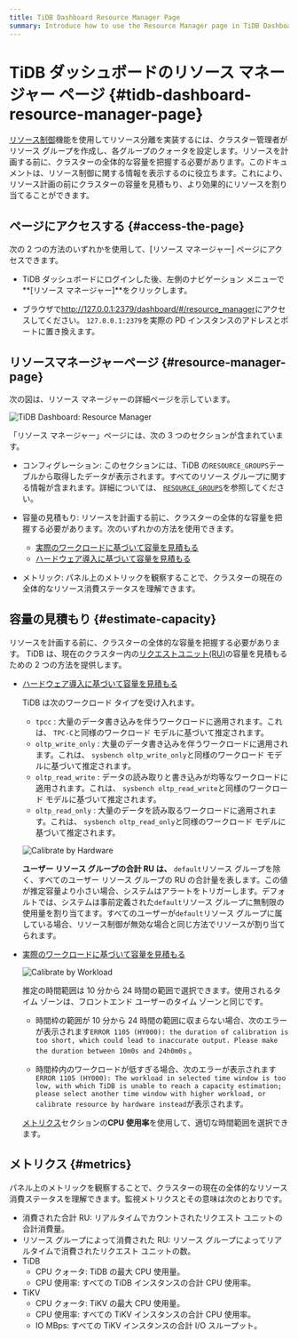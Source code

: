 ```yaml
---
title: TiDB Dashboard Resource Manager Page
summary: Introduce how to use the Resource Manager page in TiDB Dashboard to view the information about resource control, so you can estimate cluster capacity before resource planning and allocate resources more effectively.
---
```


# TiDB ダッシュボードのリソース マネージャー ページ {#tidb-dashboard-resource-manager-page}

[<a href="/tidb-resource-control.md">リソース制御</a>](/tidb-resource-control.md)機能を使用してリソース分離を実装するには、クラスター管理者がリソース グループを作成し、各グループのクォータを設定します。リソースを計画する前に、クラスターの全体的な容量を把握する必要があります。このドキュメントは、リソース制御に関する情報を表示するのに役立ちます。これにより、リソース計画の前にクラスターの容量を見積もり、より効果的にリソースを割り当てることができます。

## ページにアクセスする {#access-the-page}

次の 2 つの方法のいずれかを使用して、[リソース マネージャー] ページにアクセスできます。

-   TiDB ダッシュボードにログインした後、左側のナビゲーション メニューで**[リソース マネージャー]**をクリックします。

-   ブラウザで[<a href="http://127.0.0.1:2379/dashboard/#/resource_manager">http://127.0.0.1:2379/dashboard/#/resource_manager</a>](http://127.0.0.1:2379/dashboard/#/resource_manager)にアクセスしてください。 `127.0.0.1:2379`を実際の PD インスタンスのアドレスとポートに置き換えます。

## リソースマネージャーページ {#resource-manager-page}

次の図は、リソース マネージャーの詳細ページを示しています。

![TiDB Dashboard: Resource Manager](/media/dashboard/dashboard-resource-manager-info.png)

「リソース マネージャー」ページには、次の 3 つのセクションが含まれています。

-   コンフィグレーション: このセクションには、TiDB の`RESOURCE_GROUPS`テーブルから取得したデータが表示されます。すべてのリソース グループに関する情報が含まれます。詳細については、 [<a href="/information-schema/information-schema-resource-groups.md">`RESOURCE_GROUPS`</a>](/information-schema/information-schema-resource-groups.md)を参照してください。

-   容量の見積もり: リソースを計画する前に、クラスターの全体的な容量を把握する必要があります。次のいずれかの方法を使用できます。

    -   [<a href="/sql-statements/sql-statement-calibrate-resource.md#estimate-capacity-based-on-actual-workload">実際のワークロードに基づいて容量を見積もる</a>](/sql-statements/sql-statement-calibrate-resource.md#estimate-capacity-based-on-actual-workload)
    -   [<a href="/sql-statements/sql-statement-calibrate-resource.md#estimate-capacity-based-on-hardware-deployment">ハードウェア導入に基づいて容量を見積もる</a>](/sql-statements/sql-statement-calibrate-resource.md#estimate-capacity-based-on-hardware-deployment)

-   メトリック: パネル上のメトリックを観察することで、クラスターの現在の全体的なリソース消費ステータスを理解できます。

## 容量の見積もり {#estimate-capacity}

リソースを計画する前に、クラスターの全体的な容量を把握する必要があります。 TiDB は、現在のクラスター内の[<a href="/tidb-resource-control.md#what-is-request-unit-ru#what-is-request-unit-ru">リクエストユニット(RU)</a>](/tidb-resource-control.md#what-is-request-unit-ru#what-is-request-unit-ru)の容量を見積もるための 2 つの方法を提供します。

-   [<a href="/sql-statements/sql-statement-calibrate-resource.md#estimate-capacity-based-on-hardware-deployment">ハードウェア導入に基づいて容量を見積もる</a>](/sql-statements/sql-statement-calibrate-resource.md#estimate-capacity-based-on-hardware-deployment)

    TiDB は次のワークロード タイプを受け入れます。

    -   `tpcc` : 大量のデータ書き込みを伴うワークロードに適用されます。これは、 `TPC-C`と同様のワークロード モデルに基づいて推定されます。
    -   `oltp_write_only` : 大量のデータ書き込みを伴うワークロードに適用されます。これは、 `sysbench oltp_write_only`と同様のワークロード モデルに基づいて推定されます。
    -   `oltp_read_write` : データの読み取りと書き込みが均等なワークロードに適用されます。これは、 `sysbench oltp_read_write`と同様のワークロード モデルに基づいて推定されます。
    -   `oltp_read_only` : 大量のデータを読み取るワークロードに適用されます。これは、 `sysbench oltp_read_only`と同様のワークロード モデルに基づいて推定されます。

    ![Calibrate by Hardware](/media/dashboard/dashboard-resource-manager-calibrate-by-hardware.png)

    **ユーザー リソース グループの合計 RU は、** `default`リソース グループを除く、すべてのユーザー リソース グループの RU の合計量を表します。この値が推定容量より小さい場合、システムはアラートをトリガーします。デフォルトでは、システムは事前定義された`default`リソース グループに無制限の使用量を割り当てます。すべてのユーザーが`default`リソース グループに属している場合、リソース制御が無効な場合と同じ方法でリソースが割り当てられます。

-   [<a href="/sql-statements/sql-statement-calibrate-resource.md#estimate-capacity-based-on-actual-workload">実際のワークロードに基づいて容量を見積もる</a>](/sql-statements/sql-statement-calibrate-resource.md#estimate-capacity-based-on-actual-workload)

    ![Calibrate by Workload](/media/dashboard/dashboard-resource-manager-calibrate-by-workload.png)

    推定の時間範囲は 10 分から 24 時間の範囲で選択できます。使用されるタイム ゾーンは、フロントエンド ユーザーのタイム ゾーンと同じです。

    -   時間枠の範囲が 10 分から 24 時間の範囲に収まらない場合、次のエラーが表示されます`ERROR 1105 (HY000): the duration of calibration is too short, which could lead to inaccurate output. Please make the duration between 10m0s and 24h0m0s` 。

    -   時間枠内のワークロードが低すぎる場合、次のエラーが表示されます`ERROR 1105 (HY000): The workload in selected time window is too low, with which TiDB is unable to reach a capacity estimation; please select another time window with higher workload, or calibrate resource by hardware instead`が表示されます。

    [<a href="#metrics">メトリクス</a>](#metrics)セクションの**CPU 使用率**を使用して、適切な時間範囲を選択できます。

## メトリクス {#metrics}

パネル上のメトリックを観察することで、クラスターの現在の全体的なリソース消費ステータスを理解できます。監視メトリクスとその意味は次のとおりです。

-   消費された合計 RU: リアルタイムでカウントされたリクエスト ユニットの合計消費量。
-   リソース グループによって消費された RU: リソース グループによってリアルタイムで消費されたリクエスト ユニットの数。
-   TiDB
    -   CPU クォータ: TiDB の最大 CPU 使用量。
    -   CPU 使用率: すべての TiDB インスタンスの合計 CPU 使用率。
-   TiKV
    -   CPU クォータ: TiKV の最大 CPU 使用量。
    -   CPU 使用率: すべての TiKV インスタンスの合計 CPU 使用率。
    -   IO MBps: すべての TiKV インスタンスの合計 I/O スループット。
